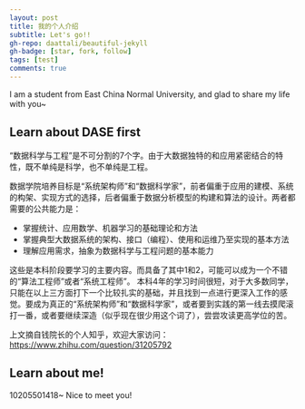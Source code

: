 ```yaml
---
layout: post
title: 我的个人介绍
subtitle: Let's go!!
gh-repo: daattali/beautiful-jekyll
gh-badge: [star, fork, follow]
tags: [test]
comments: true
---
```


I am a student from East China Normal University, and glad to share my life with you~



## Learn about DASE first

“数据科学与工程”是不可分割的7个字。由于大数据独特的和应用紧密结合的特性，既不单纯是科学，也不单纯是工程。

数据学院培养目标是“系统架构师”和“数据科学家”，前者偏重于应用的建模、系统的构架、实现方式的选择，后者偏重于数据分析模型的构建和算法的设计。两者都需要的公共能力是：
* 掌握统计、应用数学、机器学习的基础理论和方法
* 掌握典型大数据系统的架构、接口（编程）、使用和运维乃至实现的基本方法
* 理解应用需求，抽象为数据科学与工程问题的基本能力

这些是本科阶段要学习的主要内容。而具备了其中1和2，可能可以成为一个不错的“算法工程师”或者“系统工程师”。
本科4年的学习时间很短，对于大多数同学，只能在以上三方面打下一个比较扎实的基础，并且找到一点进行更深入工作的感觉。要成为真正的“系统架构师”和“数据科学家”，或者要到实践的第一线去摸爬滚打一番，或者要继续深造（似乎现在很少用这个词了），尝尝攻读更高学位的苦。

上文摘自钱院长的个人知乎，欢迎大家访问：https://www.zhihu.com/question/31205792



## Learn about me!   

10205501418~
Nice to meet you!
